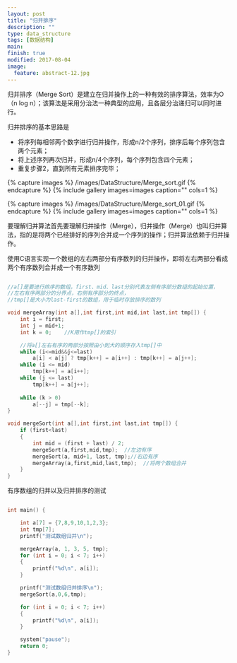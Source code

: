 ```yaml
---
layout: post
title: "归并排序"
description: ""
type: data_structure
tags: [数据结构]
main: 
finish: true
modified: 2017-08-04
image:
  feature: abstract-12.jpg
---
```



归并排序（Merge Sort）是建立在归并操作上的一种有效的排序算法，效率为O（n log n）；该算法是采用分治法一种典型的应用，且各层分治递归可以同时进行。

归并排序的基本思路是

* 将序列每相邻两个数字进行归并操作，形成n/2个序列，排序后每个序列包含两个元素；
* 将上述序列再次归并，形成n/4个序列，每个序列包含四个元素；
* 重复步骤2，直到所有元素排序完毕；

{% capture images %}
	/images/DataStructure/Merge_sort.gif
{% endcapture %}
{% include gallery images=images caption="" cols=1 %}

{% capture images %}
	/images/DataStructure/Merge_sort_01.gif
{% endcapture %}
{% include gallery images=images caption="" cols=1 %}


要理解归并算法首先要理解归并操作（Merge），归并操作（Merge）也叫归并算法，指的是将两个已经排好的序列合并成一个序列的操作；归并算法依赖于归并操作。

使用C语言实现一个数组的左右两部分有序数列的归并操作，即将左右两部分看成两个有序数列合并成一个有序数列


```c

//a[]是要进行排序的数组，first、mid、last分别代表左侧有序部分数组的起始位置，
//左右有序两部分的分界点，右侧有序部分的终点，
//tmp[]是大小为last-first的数组，用于临时存放排序的数列

void mergeArray(int a[],int first,int mid,int last,int tmp[]) {
	int i = first;
	int j = mid+1;
	int k = 0;    //K用作tmp[]的索引

    //将a[]左右有序的两部分按照由小到大的顺序存入tmp[]中
	while (i<=mid&&j<=last)
		a[i] < a[j] ? tmp[k++] = a[i++] : tmp[k++] = a[j++];
	while (i <= mid)
		tmp[k++] = a[i++];
	while (j <= last)
		tmp[k++] = a[j++];
   
	while (k > 0)
		a[--j] = tmp[--k];
}
```


```c
void mergeSort(int a[],int first,int last,int tmp[]) {
	if (first<last)
	{
		int mid = (first + last) / 2;
		mergeSort(a,first,mid,tmp);  //左边有序
		mergeSort(a, mid+1, last, tmp);//右边有序
		mergeArray(a,first,mid,last,tmp);  //将两个数组合并
	}
}

````
有序数组的归并以及归并排序的测试

```c

int main() {

	int a[7] = {7,8,9,10,1,2,3};
	int tmp[7];
	printf("测试数组归并\n");

	mergeArray(a, 1, 3, 5, tmp);
	for (int i = 0; i < 7; i++)
	{
		printf("%d\n", a[i]);
	}

	printf("测试数组归并排序\n");
	mergeSort(a,0,6,tmp);

	for (int i = 0; i < 7; i++)
	{
		printf("%d\n", a[i]);
	}

	system("pause");
	return 0;
}

```